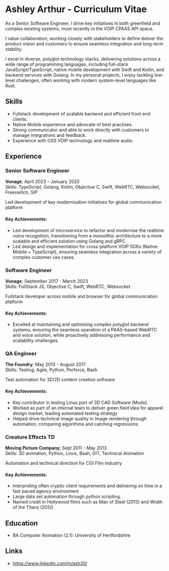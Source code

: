 # Ashley Arthur - Curriculum Vitae

As a Senior Software Engineer, I drive key initiatives in both greenfield and complex existing systems, most recently in the VOIP CPAAS API space.

I value collaboration, working closely with stakeholders to define deliver the product vision and customers to ensure seamless integration and long-term stability. 

I excel in diverse, polyglot technology stacks, delivering solutions across a wide range of programming languages, including full-stack JavaScript/TypeScript, native mobile development with Swift and Kotlin, and backend services with Golang. In my personal projects, I enjoy tackling low-level challenges, often working with modern system-level languages like Rust.

## Skills 

* Fullstack development of scalable backend and efficient front end clients.
* Native Mobile experience and advocate of best practises.
* Strong communicator and able to work directly with customers to manage integrations and feedback.
* Experience with OSS VOIP technology and realtime audio.

## Experience 

### Senior Software Engineer
__Vonage__; April 2023 - January 2025 <br> 
<span class=skills_list> 
Skills: TypeScript, Golang, Kotlin, Objective C, Swift, WebRTC, Websocket, Freeswitch, SIP 
</span>

Led development of key modernisation initiatives for global communication platform

#### Key Achievements: 
* Led development of microservice to refactor and modernise the realtime voice recognition, transitioning from a monolithic architecture to a more scalable and efficient solution using Golang and gRPC.
* Led design and implementation for cross-platform VOIP SDKs (Native Mobile + TypeScript), ensuring seamless integration across a variety of complex customer use cases.

### Software Engineer 
__Vonage__; September 2017 - March 2023 <br> 
<span class=skills_list> 
Skills: FullStack JS, Objective C, Swift, WebRTC, Websocket
</span>

Fullstack developer across mobile and browser for global communication platform

#### Key Achievements: 
* Excelled at maintaining and optimising complex polyglot backend systems, ensuring the seamless operation of a PAAS-based WebRTC and voice solution, while proactively addressing performance and scalability challenges.

### QA Engineer 
__The Foundry__; May 2013 - August 2017 <br> 
<span class=skills_list>
Skills: Testing, Agile, Python, Perforce, Bash 
</span>

Test automation for 3D/2D content creation software

#### Key Achievements: 
* Key contributor in testing Linux port of 3D CAD Software (Modo).
* Worked as part of an internal team to deliver green field idea for apparel design market, leading automated testing strategy
* Helped drive technical image quality in Image rendering through automation, comparing algorithms and catching regressions.

### Creature Effects TD 
__Moving Picture Company__; Sept 2011 - May 2013 <br>
<span class=skills_list> 
Skills: 3D animation, Python, Linux, Bash, GIT, Technical Animation 
</span>

Automation and technical direction for CGI Film industry 

#### Key Achievements:
* Interpreting often cryptic client requirements and delivering on time in a fast paced agency environment
* Large data set automation through python scripting.
* Named credit in Hollywood films such as Man of Steel (2013) and Wrath of the Titans (2012)

## Education
* BA Computer Animation (2.1): University of Hertfordshire

## Links
- https://www.linkedin.com/in/ash30/
